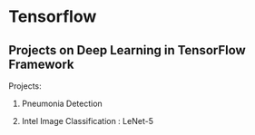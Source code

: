 # Tensorflow 

## Projects on Deep Learning in TensorFlow Framework


Projects:

1. Pneumonia Detection

2. Intel Image Classification : LeNet-5
